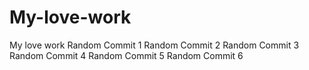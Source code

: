# My-love-work
My love work
Random Commit 1
Random Commit 2
Random Commit 3
Random Commit 4
Random Commit 5
Random Commit 6
